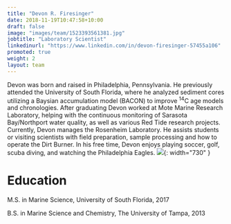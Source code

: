 ```yaml
---
title: "Devon R. Firesinger"
date: 2018-11-19T10:47:58+10:00
draft: false
image: "images/team/1523393561381.jpg"
jobtitle: "Laboratory Scientist"
linkedinurl: "https://www.linkedin.com/in/devon-firesinger-57455a106"
promoted: true
weight: 2
layout: team
---
```


Devon was born and raised in Philadelphia, Pennsylvania. He previously attended the University of South Florida, where he analyzed sediment cores utilizing a Baysian accumulation model (BACON) to improve <sup>14</sup>C age models and chronologies. After graduating Devon worked at Mote Marine Research Laboratory, helping with the continuous monitoring of Sarasota Bay/Northport water quality, as well as various Red Tide research projects. Currently, Devon manages the Rosenheim Laboratory. He assists students or visiting scientists with field preparation, sample processing and how to operate the Dirt Burner. In his free time, Devon enjoys playing soccer, golf, scuba diving, and watching the Philadelphia Eagles.
![](/Ramped-PyrOx-Facility/images/Devon_core.jpg){: width="730" }

# Education

M.S. in Marine Science, University of South Florida, 2017

B.S. in Marine Science and Chemistry, The University of Tampa, 2013
